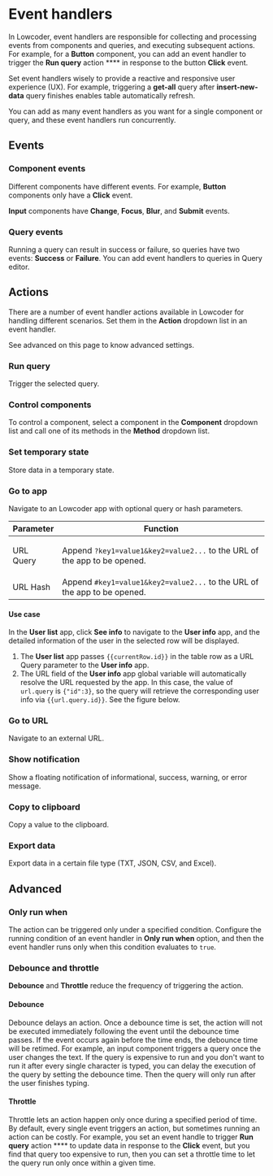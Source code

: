 # Event handlers

In Lowcoder, event handlers are responsible for collecting and processing events from components and queries, and executing subsequent actions. For example, for a **Button** component, you can add an event handler to trigger the **Run query** action \*\*\*\* in response to the button **Click** event.

Set event handlers wisely to provide a reactive and responsive user experience (UX). For example, triggering a **get-all** query after **insert-new-data** query finishes enables table automatically refresh.


You can add as many event handlers as you want for a single component or query, and these event handlers run concurrently.


## Events

### Component events

Different components have different events. For example, **Button** components only have a **Click** event.

**Input** components have **Change**, **Focus**, **Blur**, and **Submit** events.

### Query events

Running a query can result in success or failure, so queries have two events: **Success** or **Failure**. You can add event handlers to queries in Query editor.

## Actions

There are a number of event handler actions available in Lowcoder for handling different scenarios. Set them in the **Action** dropdown list in an event handler.


See advanced on this page to know advanced settings.


### Run query

Trigger the selected query.

### Control components

To control a component, select a component in the **Component** dropdown list and call one of its methods in the **Method** dropdown list.

### Set temporary state

Store data in a temporary state.

### Go to app

Navigate to an Lowcoder app with optional query or hash parameters.

| Parameter            | Function                                                                                            |
| -------------------- | --------------------------------------------------------------------------------------------------- |
| <p>URL Query<br></p> | <p>Append <code>?key1=value1&#x26;key2=value2...</code> to the URL of the app to be opened.<br></p> |
| URL Hash             | Append `#key1=value1&key2=value2...` to the URL of the app to be opened.                            |

#### **Use case**

In the **User list** app, click **See info** to navigate to the **User info** app, and the detailed information of the user in the selected row will be displayed.

1. The **User list** app passes `{{currentRow.id}}` in the table row as a URL Query parameter to the **User info** app.
2. The URL field of the **User info** app global variable will automatically resolve the URL requested by the app. In this case, the value of `url.query` is `{"id":3}`, so the query will retrieve the corresponding user info via `{{url.query.id}}`. See the figure below.

### Go to URL

Navigate to an external URL.

### Show notification

Show a floating notification of informational, success, warning, or error message.

### Copy to clipboard

Copy a value to the clipboard.

### Export data

Export data in a certain file type (TXT, JSON, CSV, and Excel).

## Advanced

### Only run when

The action can be triggered only under a specified condition. Configure the running condition of an event handler in **Only run when** option, and then the event handler runs only when this condition evaluates to `true`.

### Debounce and throttle

**Debounce** and **Throttle** reduce the frequency of triggering the action.

#### **Debounce**

Debounce delays an action. Once a debounce time is set, the action will not be executed immediately following the event until the debounce time passes. If the event occurs again before the time ends, the debounce time will be retimed. For example, an input component triggers a query once the user changes the text. If the query is expensive to run and you don't want to run it after every single character is typed, you can delay the execution of the query by setting the debounce time. Then the query will only run after the user finishes typing.

#### **Throttle**

Throttle lets an action happen only once during a specified period of time. By default, every single event triggers an action, but sometimes running an action can be costly. For example, you set an event handle to trigger **Run query** action \*\*\*\* to update data in response to the **Click** event, but you find that query too expensive to run, then you can set a throttle time to let the query run only once within a given time.
